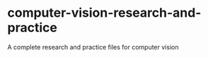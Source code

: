 # computer-vision-research-and-practice
 A complete research and practice files for computer vision
